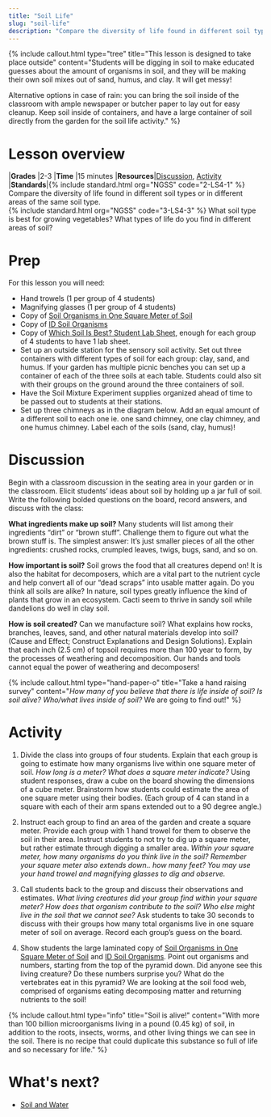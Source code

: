 ```yaml
---
title: "Soil Life"
slug: "soil-life"
description: "Compare the diversity of life found in different soil types or in different areas of the same soil type"
---
```


{%
include callout.html
type="tree"
title="This lesson is designed to take place outside"
content="Students will be digging in soil to make educated guesses about the amount of organisms in soil, and they will be making their own soil mixes out of sand, humus, and clay. It will get messy!

Alternative options in case of rain: you can bring the soil inside of the classroom with ample newspaper or butcher paper to lay out for easy cleanup. Keep soil inside of containers, and have a large container of soil directly from the garden for the soil life activity."
%}

# Lesson overview

|**Grades**   |2-3
|**Time**     |15 minutes
|**Resources**|[Discussion](#discussion), [Activity](#activity)
|**Standards**|{% include standard.html org="NGSS" code="2-LS4-1" %} Compare the diversity of life found in different soil types or in different areas of the same soil type.<br>{% include standard.html org="NGSS" code="3-LS4-3" %} What soil type is best for growing vegetables? What types of life do you find in different areas of soil?

# Prep

For this lesson you will need:

- Hand trowels (1 per group of 4 students)
- Magnifying glasses (1 per group of 4 students)
- Copy of [Soil Organisms in One Square Meter of Soil](https://drive.google.com/file/d/0B3I7UqacGp3udXNRdGlmS0EtWUU/view?usp=sharing)
- Copy of [ID Soil Organisms](https://drive.google.com/file/d/0B3I7UqacGp3uX2JTX2VULXFrMDg/view?usp=sharing)
- Copy of [Which Soil Is Best? Student Lab Sheet](https://docs.google.com/document/d/1U62uB7jfvdO9paHWnNGAcE6KDDF1R85feQHTMgFMaP0/edit?usp=sharing), enough for each group of 4 students to have 1 lab sheet.
- Set up an outside station for the sensory soil activity. Set out three containers with different types of soil for each group: clay, sand, and humus. If your garden has multiple picnic benches you can set up a container of each of the three soils at each table. Students could also sit with their groups on the ground around the three containers of soil.
- Have the Soil Mixture Experiment supplies organized ahead of time to be passed out to students at their stations.
- Set up three chimneys as in the diagram below. Add an equal amount of a different soil to each one ie. one sand chimney, one clay chimney, and one humus chimney. Label each of the soils (sand, clay, humus)!

# Discussion

Begin with a classroom discussion in the seating area in your garden or in the classroom. Elicit students’ ideas about soil by holding up a jar full of soil.
Write the following bolded questions on the board, record answers, and discuss with the class:

**What ingredients make up soil?** Many students will list among their ingredients “dirt” or “brown stuff”. Challenge them to figure out what the brown stuff is. The simplest answer: It’s just smaller pieces of all the other ingredients: crushed rocks, crumpled leaves, twigs, bugs, sand, and so on.

**How important is soil?** Soil grows the food that all creatures depend on! It is also the habitat for decomposers, which are a vital part to the nutrient cycle and help convert all of our “dead scraps” into usable matter again.
Do you think all soils are alike?  In nature, soil types greatly influence the kind of plants that grow in an ecosystem. Cacti seem to thrive in sandy soil while dandelions do well in clay soil.

**How is soil created?** Can we manufacture soil? What explains how rocks, branches, leaves, sand, and other natural materials develop into soil? (Cause and Effect; Construct Explanations and Design Solutions). Explain that each inch (2.5 cm) of topsoil requires more than 100 year to form, by the processes of weathering and decomposition. Our hands and tools cannot equal the power of weathering and decomposers!

{%
include callout.html
type="hand-paper-o"
title="Take a hand raising survey"
content="*How many of you believe that there is life inside of soil? Is soil alive? Who/what lives inside of soil?* We are going to find out!"
%}

# Activity

1. Divide the class into groups of four students. Explain that each group is going to estimate how many organisms live within one square meter of soil. *How long is a meter? What does a square meter indicate?* Using student responses, draw a cube on the board showing the dimensions of a cube meter. Brainstorm how students could estimate the area of one square meter using their bodies. (Each group of 4 can stand in a square with each of their arm spans extended out to a 90 degree angle.)

2. Instruct each group to find an area of the garden and create a square meter. Provide each group with 1 hand trowel for them to observe the soil in their area. Instruct students to not try to dig up a square meter, but rather estimate through digging a smaller area. *Within your square meter, how many organisms do you think live in the soil? Remember your square meter also extends down.. how many feet? You may use your hand trowel and magnifying glasses to dig and observe.*

3. Call students back to the group and discuss their observations and estimates. *What living creatures did your group find within your square meter? How does that organism contribute to the soil? Who else might live in the soil that we cannot see?* Ask students to take 30 seconds to discuss with their groups how many total organisms live in one square meter of soil on average. Record each group’s guess on the board.

4. Show students the large laminated copy of [Soil Organisms in One Square Meter of Soil](https://drive.google.com/file/d/0B3I7UqacGp3udXNRdGlmS0EtWUU/view?usp=sharing) and [ID Soil Organisms](https://drive.google.com/file/d/0B3I7UqacGp3uX2JTX2VULXFrMDg/view?usp=sharing). Point out organisms and numbers, starting from the top of the pyramid down. Did anyone see this living creature? Do these numbers surprise you? What do the vertebrates eat in this pyramid? We are looking at the soil food web, comprised of organisms eating decomposing matter and returning nutrients to the soil!

{%
include callout.html
type="info"
title="Soil is alive!"
content="With more than 100 billion microorganisms living in a pound (0.45 kg) of soil, in addition to the roots, insects, worms, and other living things we can see in the soil. There is no recipe that could duplicate this substance so full of life and so necessary for life."
%}

# What's next?

* [Soil and Water](../is-soil-alive/soil-and-water.md)
